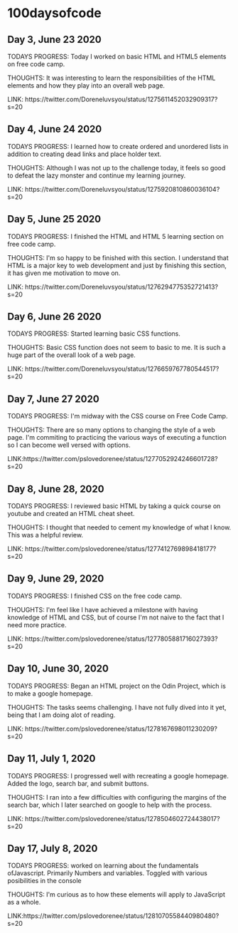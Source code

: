 # 100daysofcode 
<h2>Day 3, June 23 2020</h2>
<p>TODAYS PROGRESS: Today I worked on basic HTML and HTML5 elements on free code camp.</p>
<p>THOUGHTS: It was interesting to learn the responsibilities of the HTML elements and how they play into an overall web page.</p>
<p>LINK: https://twitter.com/Doreneluvsyou/status/1275611452032909317?s=20 </p>

<h2>Day 4, June 24 2020</h2>
<p>TODAYS PROGRESS: I learned how to create ordered and unordered lists in addition to creating dead links and place holder text.</p>
<p>THOUGHTS: Although I was not up to the challenge today, it feels so good to defeat the lazy monster and continue my learning journey. </p>
<p>LINK: https://twitter.com/Doreneluvsyou/status/1275920810860036104?s=20 </p>

<h2>Day 5, June 25 2020</h2>
<p>TODAYS  PROGRESS: I finished the HTML and HTML 5 learning section on free code camp.</P>
<p>THOUGHTS: I'm so happy to be finished with this section. I understand that HTML is a major key to web development and just by finishing this section, it has given me motivation to move on. </p>
<p>LINK: https://twitter.com/Doreneluvsyou/status/1276294775352721413?s=20 </p>

<h2>Day 6, June 26 2020</h2>
<p>TODAYS PROGRESS: Started learning basic CSS functions.</p>
<p>THOUGHTS: Basic CSS function does not seem to basic to me. It is such a huge part of the overall look of a web page. </p>
<p>LINK: https://twitter.com/Doreneluvsyou/status/1276659767780544517?s=20 </p>

<h2>Day 7, June 27 2020</h2>
<p>TODAYS PROGRESS: I'm midway with the CSS course on Free Code Camp. </p>
<p>THOUGHTS: There are so many options to changing the style of a web page. I'm commiting to practicing the various ways of executing a function so I can become well versed with options.</p>
<p>LINK:https://twitter.com/pslovedorenee/status/1277052924246601728?s=20 </p>

<h2> Day 8, June 28, 2020</h2>
<p>TODAYS PROGRESS: I reviewed basic HTML by taking a quick course on youtube and created an HTML cheat sheet.</p>
<p>THOUGHTS: I thought that  needed to cement my knowledge of what I know. This was a helpful review.</p>
<p>LINK: https://twitter.com/pslovedorenee/status/1277412769898418177?s=20 </p>

<h2> Day 9, June 29, 2020</h2>
<p> TODAYS PROGRESS: I finished CSS on the free code camp. </p>
<p> THOUGHTS: I'm feel like I have achieved a milestone with having knowledge of HTML and CSS, but of course I'm not naive to the fact that I need more practice.</p>
<p> LINK: https://twitter.com/pslovedorenee/status/1277805881716027393?s=20 </p>

<h2> Day 10, June 30, 2020</h2>
<p>TODAYS PROGRESS: Began an HTML project on the Odin Project, which is to make a google homepage. </p>
<p>THOUGHTS: The tasks seems challenging. I have not fully dived into it yet, being that I am doing alot of reading. </p>
<p>LINK: https://twitter.com/pslovedorenee/status/1278167698011230209?s=20 </p>

<h2> Day 11, July 1, 2020</h2>
<p>TODAYS PROGRESS: I progressed well with recreating a google homepage. Added the logo, search bar, and submit buttons.</p>
<p>THOUGHTS: I ran into a few difficulties with configuring the margins of the search bar, which I later searched on google to help with the process. </p>
<p> LINK: https://twitter.com/pslovedorenee/status/1278504602724438017?s=20 </p>

<h2> Day 17, July 8, 2020</h2>
<p>TODAYS PROGRESS: worked on learning about the fundamentals ofJavascript. Primarily Numbers and variables. Toggled with various posibilities in the console</p>
<p>THOUGHTS: I'm curious as to how these elements will apply to JavaScript as a whole. </p>
<p> LINK:https://twitter.com/pslovedorenee/status/1281070558440980480?s=20 </p>
